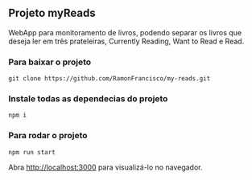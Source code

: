 ## Projeto myReads

WebApp para monitoramento de livros, podendo separar os livros que deseja ler em três prateleiras, Currently Reading, Want to Read e Read.

### Para baixar o projeto

`git clone https://github.com/RamonFrancisco/my-reads.git`

### Instale todas as dependecias do projeto

`npm i`

### Para rodar o projeto

`npm run start`

Abra [http://localhost:3000](http://localhost:3000) para visualizá-lo no navegador.